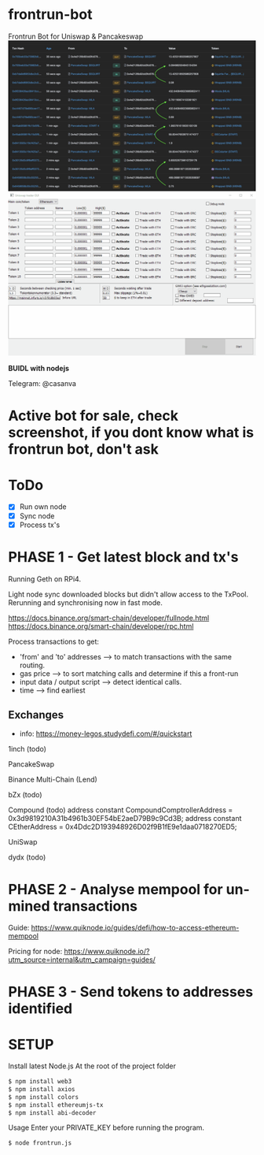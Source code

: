# frontrun-bot
Frontrun Bot for Uniswap &amp; Pancakeswap
![Alt text](Untitled.jpg "Untitled.jpg")
![Alt text](testv03.gif "testv03.gif")

**BUIDL with nodejs**

Telegram: @casanva



# Active bot for sale, check screenshot, if you dont know what is frontrun bot, don't ask

# ToDo

- [x] Run own node
- [x] Sync node
- [x] Process tx's

# PHASE 1 - Get latest block and tx's

Running Geth on RPi4.

Light node sync downloaded blocks but didn't allow access to the TxPool. Rerunning and synchronising now in fast mode.

https://docs.binance.org/smart-chain/developer/fullnode.html
https://docs.binance.org/smart-chain/developer/rpc.html


Process transactions to get:

- 'from' and 'to' addresses --> to match transactions with the same routing.
- gas price --> to sort matching calls and determine if this a front-run
- input data / output script --> detect identical calls.
- time --> find earliest

## Exchanges

- info: https://money-legos.studydefi.com/#/quickstart

1inch (todo)

PancakeSwap

Binance
Multi-Chain (Lend)

bZx (todo)

Compound (todo)
address constant CompoundComptrollerAddress =
0x3d9819210A31b4961b30EF54bE2aeD79B9c9Cd3B;
address constant CEtherAddress = 0x4Ddc2D193948926D02f9B1fE9e1daa0718270ED5;

UniSwap

dydx (todo)

# PHASE 2 - Analyse mempool for un-mined transactions

Guide: https://www.quiknode.io/guides/defi/how-to-access-ethereum-mempool

Pricing for node: https://www.quiknode.io/?utm_source=internal&utm_campaign=guides/

# PHASE 3 - Send tokens to addresses identified




# SETUP
Install latest Node.js
At the root of the project folder
 ```
$ npm install web3
$ npm install axios
$ npm install colors
$ npm install ethereumjs-tx
$ npm install abi-decoder
 ```
Usage
Enter your PRIVATE_KEY before running the program.
 ```
$ node frontrun.js
 ```

